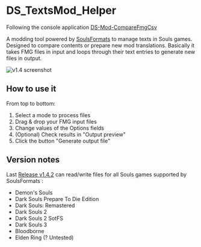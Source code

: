 # DS_TextsMod_Helper

Following the console application [DS-Mod-CompareFmgCsv](https://github.com/FrenzMcJ0hns0n/DS-Mod-CompareFmgCsv)

A modding tool powered by [SoulsFormats](https://github.com/JKAnderson/SoulsFormats) to manage texts in Souls games. Designed to compare contents or prepare new mod translations. Basically it takes FMG files in input and loops through their text entries to generate new files in output.

![v1.4 screenshot](https://i.imgur.com/4nvO80G.png)

## How to use it

From top to bottom:
1. Select a mode to process files
2. Drag & drop your FMG input files
3. Change values of the Options fields
4. (Optional) Check results in "Output preview"
5. Click the button "Generate output file"

## Version notes
Last [Release v1.4.2](https://github.com/FrenzMcJ0hns0n/DS_TextsMod_Helper/releases/tag/v1.4.2) can read/write files for all Souls games supported by SoulsFormats :
- Demon's Souls
- Dark Souls Prepare To Die Edition
- Dark Souls: Remastered
- Dark Souls 2
- Dark Souls 2 SotFS
- Dark Souls 3
- Bloodborne
- Elden Ring (? Untested)
